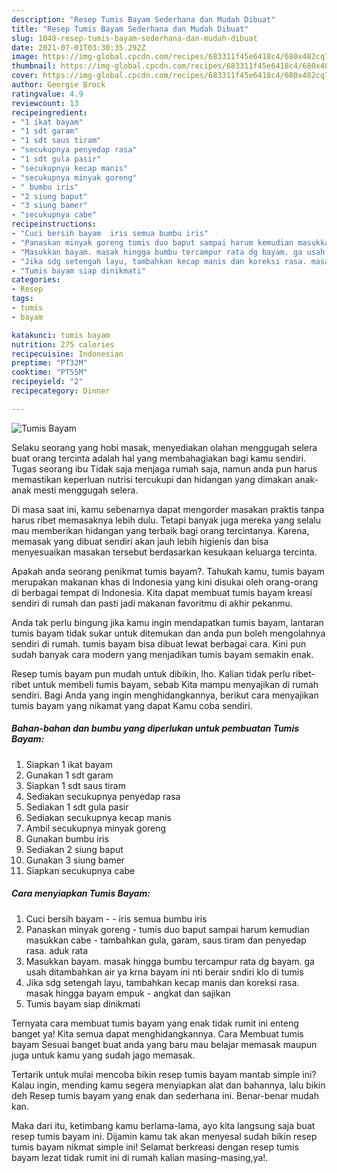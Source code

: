 ```yaml
---
description: "Resep Tumis Bayam Sederhana dan Mudah Dibuat"
title: "Resep Tumis Bayam Sederhana dan Mudah Dibuat"
slug: 1048-resep-tumis-bayam-sederhana-dan-mudah-dibuat
date: 2021-07-01T03:30:35.292Z
image: https://img-global.cpcdn.com/recipes/683311f45e6418c4/680x482cq70/tumis-bayam-foto-resep-utama.jpg
thumbnail: https://img-global.cpcdn.com/recipes/683311f45e6418c4/680x482cq70/tumis-bayam-foto-resep-utama.jpg
cover: https://img-global.cpcdn.com/recipes/683311f45e6418c4/680x482cq70/tumis-bayam-foto-resep-utama.jpg
author: Georgie Brock
ratingvalue: 4.9
reviewcount: 13
recipeingredient:
- "1 ikat bayam"
- "1 sdt garam"
- "1 sdt saus tiram"
- "secukupnya penyedap rasa"
- "1 sdt gula pasir"
- "secukupnya kecap manis"
- "secukupnya minyak goreng"
- " bumbu iris"
- "2 siung baput"
- "3 siung bamer"
- "secukupnya cabe"
recipeinstructions:
- "Cuci bersih bayam  iris semua bumbu iris"
- "Panaskan minyak goreng tumis duo baput sampai harum kemudian masukkan cabe tambahkan gula, garam, saus tiram dan penyedap rasa. aduk rata"
- "Masukkan bayam. masak hingga bumbu tercampur rata dg bayam. ga usah ditambahkan air ya krna bayam ini nti berair sndiri klo di tumis"
- "Jika sdg setengah layu, tambahkan kecap manis dan koreksi rasa. masak hingga bayam empuk angkat dan sajikan"
- "Tumis bayam siap dinikmati"
categories:
- Resep
tags:
- tumis
- bayam

katakunci: tumis bayam 
nutrition: 275 calories
recipecuisine: Indonesian
preptime: "PT32M"
cooktime: "PT55M"
recipeyield: "2"
recipecategory: Dinner

---
```



![Tumis Bayam](https://img-global.cpcdn.com/recipes/683311f45e6418c4/680x482cq70/tumis-bayam-foto-resep-utama.jpg)

Selaku seorang yang hobi masak, menyediakan olahan menggugah selera buat orang tercinta adalah hal yang membahagiakan bagi kamu sendiri. Tugas seorang ibu Tidak saja menjaga rumah saja, namun anda pun harus memastikan keperluan nutrisi tercukupi dan hidangan yang dimakan anak-anak mesti menggugah selera.

Di masa  saat ini, kamu sebenarnya dapat mengorder masakan praktis tanpa harus ribet memasaknya lebih dulu. Tetapi banyak juga mereka yang selalu mau memberikan hidangan yang terbaik bagi orang tercintanya. Karena, memasak yang dibuat sendiri akan jauh lebih higienis dan bisa menyesuaikan masakan tersebut berdasarkan kesukaan keluarga tercinta. 



Apakah anda seorang penikmat tumis bayam?. Tahukah kamu, tumis bayam merupakan makanan khas di Indonesia yang kini disukai oleh orang-orang di berbagai tempat di Indonesia. Kita dapat membuat tumis bayam kreasi sendiri di rumah dan pasti jadi makanan favoritmu di akhir pekanmu.

Anda tak perlu bingung jika kamu ingin mendapatkan tumis bayam, lantaran tumis bayam tidak sukar untuk ditemukan dan anda pun boleh mengolahnya sendiri di rumah. tumis bayam bisa dibuat lewat berbagai cara. Kini pun sudah banyak cara modern yang menjadikan tumis bayam semakin enak.

Resep tumis bayam pun mudah untuk dibikin, lho. Kalian tidak perlu ribet-ribet untuk membeli tumis bayam, sebab Kita mampu menyajikan di rumah sendiri. Bagi Anda yang ingin menghidangkannya, berikut cara menyajikan tumis bayam yang nikamat yang dapat Kamu coba sendiri.

<!--inarticleads1-->

##### Bahan-bahan dan bumbu yang diperlukan untuk pembuatan Tumis Bayam:

1. Siapkan 1 ikat bayam
1. Gunakan 1 sdt garam
1. Siapkan 1 sdt saus tiram
1. Sediakan secukupnya penyedap rasa
1. Sediakan 1 sdt gula pasir
1. Sediakan secukupnya kecap manis
1. Ambil secukupnya minyak goreng
1. Gunakan  bumbu iris
1. Sediakan 2 siung baput
1. Gunakan 3 siung bamer
1. Siapkan secukupnya cabe




<!--inarticleads2-->

##### Cara menyiapkan Tumis Bayam:

1. Cuci bersih bayam -  - iris semua bumbu iris
1. Panaskan minyak goreng - tumis duo baput sampai harum kemudian masukkan cabe - tambahkan gula, garam, saus tiram dan penyedap rasa. aduk rata
1. Masukkan bayam. masak hingga bumbu tercampur rata dg bayam. ga usah ditambahkan air ya krna bayam ini nti berair sndiri klo di tumis
1. Jika sdg setengah layu, tambahkan kecap manis dan koreksi rasa. masak hingga bayam empuk - angkat dan sajikan
1. Tumis bayam siap dinikmati




Ternyata cara membuat tumis bayam yang enak tidak rumit ini enteng banget ya! Kita semua dapat menghidangkannya. Cara Membuat tumis bayam Sesuai banget buat anda yang baru mau belajar memasak maupun juga untuk kamu yang sudah jago memasak.

Tertarik untuk mulai mencoba bikin resep tumis bayam mantab simple ini? Kalau ingin, mending kamu segera menyiapkan alat dan bahannya, lalu bikin deh Resep tumis bayam yang enak dan sederhana ini. Benar-benar mudah kan. 

Maka dari itu, ketimbang kamu berlama-lama, ayo kita langsung saja buat resep tumis bayam ini. Dijamin kamu tak akan menyesal sudah bikin resep tumis bayam nikmat simple ini! Selamat berkreasi dengan resep tumis bayam lezat tidak rumit ini di rumah kalian masing-masing,ya!.

